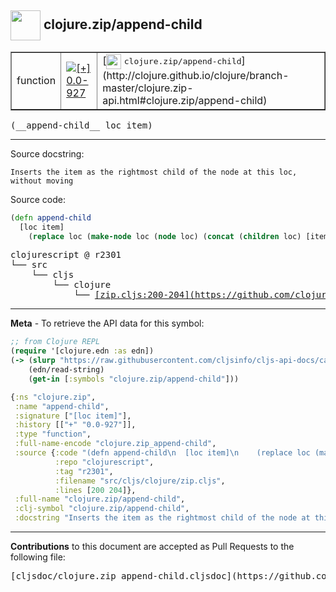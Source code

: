 ## <img width="48px" valign="middle" src="http://i.imgur.com/Hi20huC.png"> clojure.zip/append-child

 <table border="1">
<tr>

<td>function</td>
<td><a href="https://github.com/cljsinfo/cljs-api-docs/tree/0.0-927"><img valign="middle" alt="[+] 0.0-927" src="https://img.shields.io/badge/+-0.0--927-lightgrey.svg"></a> </td>
<td>
[<img height="24px" valign="middle" src="http://i.imgur.com/1GjPKvB.png"> <samp>clojure.zip/append-child</samp>](http://clojure.github.io/clojure/branch-master/clojure.zip-api.html#clojure.zip/append-child)
</td>
</tr>
</table>

 <samp>
(__append-child__ loc item)<br>
</samp>

---




Source docstring:

```
Inserts the item as the rightmost child of the node at this loc,
without moving
```

Source code:

```clj
(defn append-child
  [loc item]
    (replace loc (make-node loc (node loc) (concat (children loc) [item]))))
```

 <pre>
clojurescript @ r2301
└── src
    └── cljs
        └── clojure
            └── <ins>[zip.cljs:200-204](https://github.com/clojure/clojurescript/blob/r2301/src/cljs/clojure/zip.cljs#L200-L204)</ins>
</pre>


---

__Meta__ - To retrieve the API data for this symbol:

```clj
;; from Clojure REPL
(require '[clojure.edn :as edn])
(-> (slurp "https://raw.githubusercontent.com/cljsinfo/cljs-api-docs/catalog/cljs-api.edn")
    (edn/read-string)
    (get-in [:symbols "clojure.zip/append-child"]))
```

```clj
{:ns "clojure.zip",
 :name "append-child",
 :signature ["[loc item]"],
 :history [["+" "0.0-927"]],
 :type "function",
 :full-name-encode "clojure.zip_append-child",
 :source {:code "(defn append-child\n  [loc item]\n    (replace loc (make-node loc (node loc) (concat (children loc) [item]))))",
          :repo "clojurescript",
          :tag "r2301",
          :filename "src/cljs/clojure/zip.cljs",
          :lines [200 204]},
 :full-name "clojure.zip/append-child",
 :clj-symbol "clojure.zip/append-child",
 :docstring "Inserts the item as the rightmost child of the node at this loc,\nwithout moving"}

```

---

__Contributions__ to this document are accepted as Pull Requests to the following file:

 <pre>
[cljsdoc/clojure.zip_append-child.cljsdoc](https://github.com/cljsinfo/cljs-api-docs/blob/master/cljsdoc/clojure.zip_append-child.cljsdoc)
</pre>


